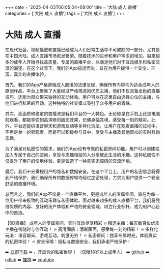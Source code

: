 +++
date = '2025-04-03T00:05:04+08:00'
title = '大陆 成人 直播'
categories = ['大陆 成人 直播']
tags = ['大陆 成人 直播']
+++

# 大陆 成人 直播

在现代社会，视频播放和直播已经成为人们日常生活中不可或缺的一部分。尤其是在中国大陆，成人直播市场愈发繁荣。随着技术的进步和用户需求的增加，越来越多的成年人开始寻找高质量、专属的直播平台，以满足他们对于互动娱乐和私密交流的渴望。在这个背景下，我们的App应运而生，旨在为用户提供一个安全、丰富、真实的直播体验。

首先，我们的App严格遵循成人直播的法律法规，确保所有内容均为适合成年人的原创作品。平台上聚集了大量经过严格筛选的优质主播，他们不仅具备出色的直播技巧，还能为观众带来独特的互动体验。用户可以在这里自由选择心仪的主播，与他们进行私密的互动，这种独特的社交模式吸引了众多用户的青睐。

其次，高画质和稳定的直播流是我们平台的一大特色。无论你是在手机上还是电脑前观看，都能享受到高清晰的画面效果，仿佛身临其境，感受每一刻的精彩。此外，平台还提供语音聊天和游戏互动等多样化玩法，让用户在观看直播的过程中，不再是单一的旁观者，而是可以积极参与其中，享受与主播及其他观众的实时互动乐趣。

为了满足对私密性的需求，我们的App设有专属的私密房间功能。用户可以创建或加入专属于自己的空间，享受与志趣相投的人分享彼此生活的乐趣。这种私密性不仅提升了用户的使用体验，更是营造了一种真实无障碍的交流环境。

最后，我们十分重视用户的隐私和数据安全。在这个平台上，用户的私密信息将得到严格保护，我们确保所有的数据传输均经过加密处理，力求为用户提供一个安全舒适的直播环境。

总而言之，我们的App不仅是一个直播平台，更是成年人的专属空间，旨在为每一位用户带来极致的互动乐趣与私密体验。面对越来越多的成人直播平台，我们将凭借优质的内容、良好的用户体验和严格的安全管理，树立行业标杆，成为用户心目中的首选。

【6D直播】
成年人的专属空间，实时互动尽享精彩
🔥 精选主播：每天数百位优质主播在线随时与你互动！
🔥 高清画质：清晰画面，感受每一刻的精彩！
🔥 多样化玩法：语音聊天、游戏互动，刺激无穷！
🔥 私密房间：独享专属时光，体验真实的私密体验！
🔥 安全保障：隐私与数据安全，我们承诺严格保护！

➡️ [立即下载](https://down123.s3.ap-east-1.amazonaws.com/down/down.html?channelCode=blog) ⬅️ ，开启你的私密世界！
（仅限18岁以上成年人）
➡️ [github](https://aldult-live.github.io/)
➡️ [gitlab](https://seo-09598d.gitlab.io/)
➡️ [推特](https://x.com/wegame33)
➡️ [youtube](https://www.youtube.com/@6Dlive)

---
